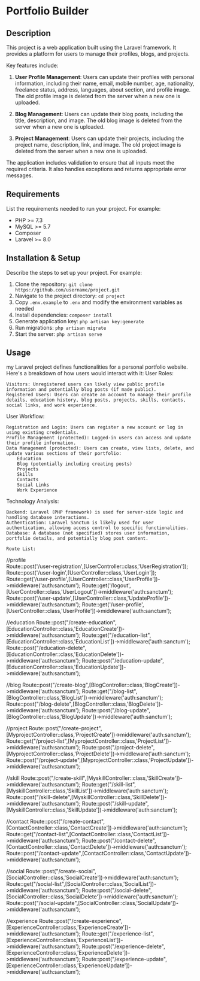 # Portfolio Builder

## Description

This project is a web application built using the Laravel framework. It provides a platform for users to manage their profiles, blogs, and projects. 

Key features include:

1. **User Profile Management**: Users can update their profiles with personal information, including their name, email, mobile number, age, nationality, freelance status, address, languages, about section, and profile image. The old profile image is deleted from the server when a new one is uploaded.

2. **Blog Management**: Users can update their blog posts, including the title, description, and image. The old blog image is deleted from the server when a new one is uploaded.

3. **Project Management**: Users can update their projects, including the project name, description, link, and image. The old project image is deleted from the server when a new one is uploaded.

The application includes validation to ensure that all inputs meet the required criteria. It also handles exceptions and returns appropriate error messages.

## Requirements

List the requirements needed to run your project. For example:

- PHP >= 7.3
- MySQL >= 5.7
- Composer
- Laravel >= 8.0

## Installation & Setup

Describe the steps to set up your project. For example:

1. Clone the repository: `git clone https://github.com/username/project.git`
2. Navigate to the project directory: `cd project`
3. Copy `.env.example` to `.env` and modify the environment variables as needed
4. Install dependencies: `composer install`
5. Generate application key: `php artisan key:generate`
6. Run migrations: `php artisan migrate`
7. Start the server: `php artisan serve`

## Usage

my Laravel project defines functionalities for a personal portfolio website. Here's a breakdown of how users would interact with it:
User Roles:

    Visitors: Unregistered users can likely view public profile information and potentially blog posts (if made public).
    Registered Users: Users can create an account to manage their profile details, education history, blog posts, projects, skills, contacts, social links, and work experience.

User Workflow:

    Registration and Login: Users can register a new account or log in using existing credentials.
    Profile Management (protected): Logged-in users can access and update their profile information.
    Data Management (protected): Users can create, view lists, delete, and update various sections of their portfolio:
        Education
        Blog (potentially including creating posts)
        Projects
        Skills
        Contacts
        Social Links
        Work Experience

Technology Analysis:

    Backend: Laravel (PHP framework) is used for server-side logic and handling database interactions.
    Authentication: Laravel Sanctum is likely used for user authentication, allowing access control to specific functionalities.
    Database: A database (not specified) stores user information, portfolio details, and potentially blog post content.

    Route List:
    
//profile    
Route::post('/user-registration',[UserController::class,'UserRegistration']);
Route::post('/user-login',[UserController::class,'UserLogin']);
Route::get('/user-profile',[UserController::class,'UserProfile'])->middleware('auth:sanctum');
Route::get('/logout',[UserController::class,'UserLogout'])->middleware('auth:sanctum');
Route::post('/user-update',[UserController::class,'UpdateProfile'])->middleware('auth:sanctum');
Route::get('/user-profile',[UserController::class,'UserProfile'])->middleware('auth:sanctum');



//education
Route::post("/create-education",[EducationController::class,'EducationCreate'])->middleware('auth:sanctum');
Route::get("/education-list",[EducationController::class,'EducationList'])->middleware('auth:sanctum');
Route::post("/education-delete",[EducationController::class,'EducationDelete'])->middleware('auth:sanctum');
Route::post("/education-update",[EducationController::class,'EducationUpdate'])->middleware('auth:sanctum');


//blog
Route::post("/create-blog",[BlogController::class,'BlogCreate'])->middleware('auth:sanctum');
Route::get("/blog-list",[BlogController::class,'BlogList'])->middleware('auth:sanctum');
Route::post("/blog-delete",[BlogController::class,'BlogDelete'])->middleware('auth:sanctum');
Route::post("/blog-update",[BlogController::class,'BlogUpdate'])->middleware('auth:sanctum');




//project
Route::post("/create-project",[MyprojectController::class,'ProjectCreate'])->middleware('auth:sanctum');
Route::get("/project-list",[MyprojectController::class,'ProjectList'])->middleware('auth:sanctum');
Route::post("/project-delete",[MyprojectController::class,'ProjectDelete'])->middleware('auth:sanctum');
Route::post("/project-update",[MyprojectController::class,'ProjectUpdate'])->middleware('auth:sanctum');




//skill
Route::post("/create-skill",[MyskillController::class,'SkillCreate'])->middleware('auth:sanctum');
Route::get("/skill-list",[MyskillController::class,'SkillList'])->middleware('auth:sanctum');
Route::post("/skill-delete",[MyskillController::class,'SkillDelete'])->middleware('auth:sanctum');
Route::post("/skill-update",[MyskillController::class,'SkillUpdate'])->middleware('auth:sanctum');





//contact
Route::post("/create-contact",[ContactController::class,'ContactCreate'])->middleware('auth:sanctum');
Route::get("/contact-list",[ContactController::class,'ContactList'])->middleware('auth:sanctum');
Route::post("/contact-delete",[ContactController::class,'ContactDelete'])->middleware('auth:sanctum');
Route::post("/contact-update",[ContactController::class,'ContactUpdate'])->middleware('auth:sanctum');



//social
Route::post("/create-social",[SocialController::class,'SocialCreate'])->middleware('auth:sanctum');
Route::get("/social-list",[SocialController::class,'SocialList'])->middleware('auth:sanctum');
Route::post("/social-delete",[SocialController::class,'SocialDelete'])->middleware('auth:sanctum');
Route::post("/social-update",[SocialController::class,'SocialUpdate'])->middleware('auth:sanctum');





//experience
Route::post("/create-experience",[ExperienceController::class,'ExperienceCreate'])->middleware('auth:sanctum');
Route::get("/experience-list",[ExperienceController::class,'ExperienceList'])->middleware('auth:sanctum');
Route::post("/experience-delete",[ExperienceController::class,'ExperienceDelete'])->middleware('auth:sanctum');
Route::post("/experience-update",[ExperienceController::class,'ExperienceUpdate'])->middleware('auth:sanctum');










